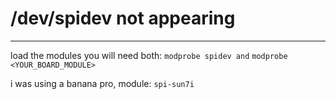 # /dev/spidev not appearing
------------------------------------------
load the modules you will need both:
`modprobe spidev and`
`modprobe <YOUR_BOARD_MODULE>`

i was using a banana pro, module: `spi-sun7i`
